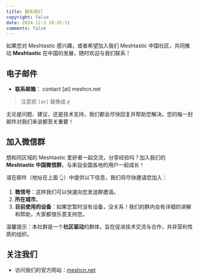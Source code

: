 ```yaml
---
title: 联系我们
copyright: false
date: 2024-12-3 10:35:31
comments: false
---
```


如果您对 Meshtastic 感兴趣，或者希望加入我们 Meshtastic 中国社区，共同推动 **Meshtastic** 在中国的发展，随时欢迎与我们联系！

## 电子邮件

- **联系邮箱**： contact [at] meshcn.net

> 注意把 ` [at] ` 替换成 `@`

无论是问题、建议，还是技术支持，我们都会尽快回复并帮助您解决。您的每一封邮件对我们来说都至关重要！

## 加入微信群

想和同区域的 Meshtastic 爱好者一起交流，分享经验吗？加入我们的 **Meshtastic 中国微信群**，与来自全国各地的用户一起成长！

请在邮件（地址在上面 👆）中提供以下信息，我们将尽快邀请您加入：

1. **微信号**：这样我们可以快速向您发送群邀请。
2. **所在城市**。
3. **目前使用的设备**：如果您暂时没有设备，没关系！我们的群内会有详细的讲解和帮助，大家都很乐意支持您。

温馨提示：本社群是一个**社区驱动**的群体，旨在促进技术交流与合作，并非营利性质的组织。

## 关注我们

- 访问我们的官方网站：[meshcn.net](https://meshcn.net)